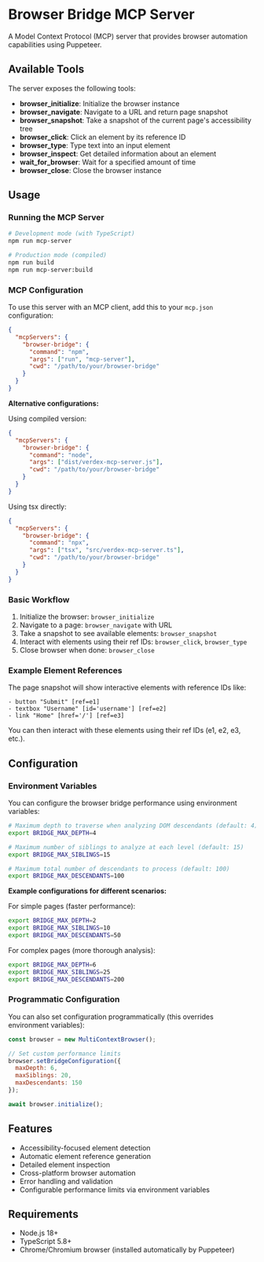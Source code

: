 # Browser Bridge MCP Server

A Model Context Protocol (MCP) server that provides browser automation capabilities using Puppeteer.

## Available Tools

The server exposes the following tools:

- **browser_initialize**: Initialize the browser instance
- **browser_navigate**: Navigate to a URL and return page snapshot
- **browser_snapshot**: Take a snapshot of the current page's accessibility tree
- **browser_click**: Click an element by its reference ID
- **browser_type**: Type text into an input element
- **browser_inspect**: Get detailed information about an element
- **wait_for_browser**: Wait for a specified amount of time
- **browser_close**: Close the browser instance

## Usage

### Running the MCP Server

```bash
# Development mode (with TypeScript)
npm run mcp-server

# Production mode (compiled)
npm run build
npm run mcp-server:build
```

### MCP Configuration

To use this server with an MCP client, add this to your `mcp.json` configuration:

```json
{
  "mcpServers": {
    "browser-bridge": {
      "command": "npm",
      "args": ["run", "mcp-server"],
      "cwd": "/path/to/your/browser-bridge"
    }
  }
}
```

**Alternative configurations:**

Using compiled version:
```json
{
  "mcpServers": {
    "browser-bridge": {
      "command": "node", 
      "args": ["dist/verdex-mcp-server.js"],
      "cwd": "/path/to/your/browser-bridge"
    }
  }
}
```

Using tsx directly:
```json
{
  "mcpServers": {
    "browser-bridge": {
      "command": "npx",
      "args": ["tsx", "src/verdex-mcp-server.ts"], 
      "cwd": "/path/to/your/browser-bridge"
    }
  }
}
```

### Basic Workflow

1. Initialize the browser: `browser_initialize`
2. Navigate to a page: `browser_navigate` with URL
3. Take a snapshot to see available elements: `browser_snapshot`
4. Interact with elements using their ref IDs: `browser_click`, `browser_type`
5. Close browser when done: `browser_close`

### Example Element References

The page snapshot will show interactive elements with reference IDs like:

```
- button "Submit" [ref=e1]
- textbox "Username" [id='username'] [ref=e2]  
- link "Home" [href='/'] [ref=e3]
```

You can then interact with these elements using their ref IDs (e1, e2, e3, etc.).

## Configuration

### Environment Variables

You can configure the browser bridge performance using environment variables:

```bash
# Maximum depth to traverse when analyzing DOM descendants (default: 4)
export BRIDGE_MAX_DEPTH=4

# Maximum number of siblings to analyze at each level (default: 15)
export BRIDGE_MAX_SIBLINGS=15

# Maximum total number of descendants to process (default: 100)
export BRIDGE_MAX_DESCENDANTS=100
```

**Example configurations for different scenarios:**

For simple pages (faster performance):
```bash
export BRIDGE_MAX_DEPTH=2
export BRIDGE_MAX_SIBLINGS=10
export BRIDGE_MAX_DESCENDANTS=50
```

For complex pages (more thorough analysis):
```bash
export BRIDGE_MAX_DEPTH=6
export BRIDGE_MAX_SIBLINGS=25
export BRIDGE_MAX_DESCENDANTS=200
```

### Programmatic Configuration

You can also set configuration programmatically (this overrides environment variables):

```javascript
const browser = new MultiContextBrowser();

// Set custom performance limits
browser.setBridgeConfiguration({
  maxDepth: 6,
  maxSiblings: 20,
  maxDescendants: 150
});

await browser.initialize();
```

## Features

- Accessibility-focused element detection
- Automatic element reference generation
- Detailed element inspection
- Cross-platform browser automation
- Error handling and validation
- Configurable performance limits via environment variables

## Requirements

- Node.js 18+
- TypeScript 5.8+
- Chrome/Chromium browser (installed automatically by Puppeteer) 